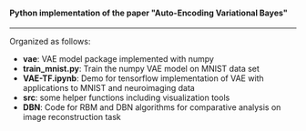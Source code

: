 #### Python implementation of the paper "Auto-Encoding Variational Bayes"

--------
Organized as follows:
- **vae**: VAE model package implemented with numpy
- **train_mnist.py**: Train the numpy VAE model on MNIST data set
- **VAE-TF.ipynb**: Demo for tensorflow implementation of VAE with applications to MNIST and neuroimaging data
- **src**: some helper functions including visualization tools
- **DBN**: Code for RBM and DBN algorithms for comparative analysis on image reconstruction task
